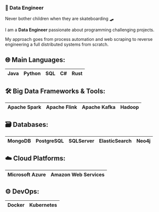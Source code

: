 ### 🚀 Data Engineer

Never bother children when they are skateboarding 🛹

I am a **Data Engineer** passionate about programming challenging projects. 

My approach goes from process automation and web scraping to reverse engineering a full distributed systems from scratch.

## 🌐 **Main Languages**:
| Java | Python | SQL | C# | Rust |
| ---- | ------ | --- | -- | ---- |

## 🛠️ **Big Data Frameworks & Tools**:
| Apache Spark | Apache Flink | Apache Kafka | Hadoop |
| ------------ | ------------ | ------------ | ------ |

## 🗃️ **Databases**:
| MongoDB | PostgreSQL | SQLServer | ElasticSearch | Neo4j |
| ------- | ---------- | --------- | ------------- | ----- |

## ☁️ **Cloud Platforms**:
| Microsoft Azure | Amazon Web Services |
| --------------- | ------------------ |

## ⚙️ **DevOps**:
| Docker | Kubernetes |
| ------ | ---------- |